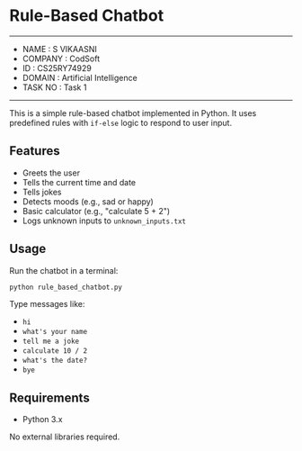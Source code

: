 # Rule-Based Chatbot

---

- NAME : S VIKAASNI
- COMPANY : CodSoft
- ID : CS25RY74929
- DOMAIN : Artificial Intelligence
- TASK NO : Task 1


---

This is a simple rule-based chatbot implemented in Python. It uses predefined rules with `if-else` logic to respond to user input.

## Features

- Greets the user
- Tells the current time and date
- Tells jokes
- Detects moods (e.g., sad or happy)
- Basic calculator (e.g., "calculate 5 + 2")
- Logs unknown inputs to `unknown_inputs.txt`

## Usage

Run the chatbot in a terminal:

```bash
python rule_based_chatbot.py
```

Type messages like:
- `hi`
- `what's your name`
- `tell me a joke`
- `calculate 10 / 2`
- `what's the date?`
- `bye`

## Requirements

- Python 3.x

No external libraries required.
